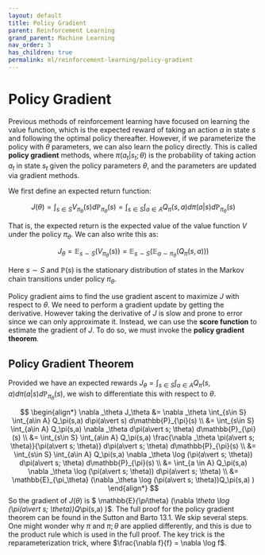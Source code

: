```yaml
---
layout: default
title: Policy Gradient
parent: Reinforcement Learning
grand_parent: Machine Learning
nav_order: 3
has_children: true
permalink: ml/reinforcement-learning/policy-gradient
---
```


# Policy Gradient

Previous methods of reinforcement learning have focused on learning the value function, which is the expected reward of taking an action $a$ in state $s$ and following the optimal policy thereafter. However, if we parameterize the policy with $\theta$ parameters, we can also learn the policy directly. This is called **policy gradient** methods, where $\pi(a_t \vert s_t; \theta)$ is the probability of taking action $a_t$ in state $s_t$ given the policy parameters $\theta$, and the parameters are updated via gradient methods.

We first define an expected return function:

$$
J(\theta) = \int_{s\in S} V_{\pi_\theta}(s)d\mathbb{P}_{\pi_\theta}(s) = \int_{s\in S} \int_{a\in A} Q_\pi(s,a) d\pi(a\vert s) d\mathbb{P}_{\pi_\theta}(s)
$$

That is, the expected return is the expected value of the value function $V$ under the policy $\pi_\theta$. We can also write this as:

$$
J_\theta = \mathbb{E}_{s\sim S} (V_{\pi_\theta}(s)) = \mathbb{E}_{s\sim S} \left( \mathbb{E}_{a\sim \pi_\theta} (Q_\pi(s,a)) \right)
$$

Here $s\sim S$ and $\mathbb{P}(s)$ is the stationary distribution of states in the Markov chain transitions under policy $\pi_\theta$.

Policy gradient aims to find the use gradient ascent to maximize $J$ with respect to $\theta$. We need to perform a gradient update by getting the derivative. However taking the derivative of $J$ is slow and prone to error since we can only approximate it. Instead, we can use the **score function** to estimate the gradient of $J$. To do so, we must invoke the **policy gradient theorem**.

## Policy Gradient Theorem

Provided we have an expected rewards $J_\theta = \int_{s\in S} \int_{a\in A} Q_\pi(s,a) d\pi(a\vert s) d\mathbb{P}_{\pi_\theta}(s)$, we wish to differentiate this with respect to $\theta$. 

$$
\begin{align*}
\nabla _\theta J_\theta &= \nabla _\theta \int_{s\in S} \int_{a\in A} Q_\pi(s,a) d\pi(a\vert s) d\mathbb{P}_{\pi}(s) \\
&= \int_{s\in S} \int_{a\in A} Q_\pi(s,a) \nabla _\theta d\pi(a\vert s; \theta) d\mathbb{P}_{\pi}(s) \\
&= \int_{s\in S} \int_{a\in A} Q_\pi(s,a) \frac{\nabla _\theta \pi(a\vert s; \theta)}{\pi(a\vert s; \theta)} d\pi(a\vert s; \theta) d\mathbb{P}_{\pi}(s) \\
&= \int_{s\in S} \int_{a\in A} Q_\pi(s,a) \nabla _\theta \log (\pi(a\vert s; \theta)) d\pi(a\vert s; \theta) d\mathbb{P}_{\pi}(s) \\
&= \int_{a \in A} Q_\pi(s,a) \nabla _\theta \log (\pi(a\vert s; \theta)) d\pi(a\vert s; \theta) \\
&= \mathbb{E}_{\pi_\theta} (\nabla _\theta \log (\pi(a\vert s; \theta))Q_\pi(s,a) )
\end{align*}
$$
So the gradient of $J(\theta)$ is $ \mathbb{E}_{\pi_\theta} (\nabla _\theta \log (\pi(a\vert s; \theta))Q_\pi(s,a) )$. The full proof for the policy gradient theorem can be found in the Sutton and Barto 13.1. We skip several steps. One might wonder why $\pi$ and $\pi; \theta$ are applied differently, and this is due to the product rule which is used in the full proof. The key trick is the reparameterization trick, where $\frac{\nabla  f}{f} = \nabla  \log f$.



